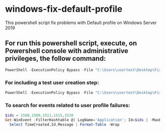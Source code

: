 # windows-fix-default-profile
This powershell script fix problems with Default profile on Windows Server 2019

## For run this powershell script, execute, on Powershell console with administrative privileges, the follow command:
```powershell
PowerShell -ExecutionPolicy Bypass -File "C:\Users\usertest\Desktop\Fix-DefaultProfile.ps1"
```
### For including a test user creation step:
```powershell
PowerShell -ExecutionPolicy Bypass -File "C:\Users\usertest\Desktop\Fix-DefaultProfile.ps1" -CreateTestUser
```

### To search for events related to user profile failures:
```powershell
$ids = 1508,1509,1511,1515,1530
Get-WinEvent -FilterHashtable @{ LogName='Application'; Id=$ids } -MaxEvents 30 |
  Select TimeCreated,Id,Message | Format-Table -Wrap
```
